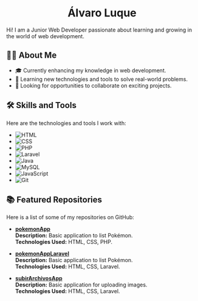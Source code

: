 <h1 align="center">Álvaro Luque</h1>
Hi! I am a Junior Web Developer passionate about learning and growing in the world of web development.

## 🧑‍💻 About Me

- 🎓 Currently enhancing my knowledge in web development.  
- 🌱 Learning new technologies and tools to solve real-world problems.  
- 🎯 Looking for opportunities to collaborate on exciting projects.  

## 🛠️ Skills and Tools  

Here are the technologies and tools I work with:  


  - ![HTML](https://img.shields.io/badge/-HTML5-E34F26?style=flat&logo=html5&logoColor=white)  
  - ![CSS](https://img.shields.io/badge/-CSS3-1572B6?style=flat&logo=css3&logoColor=white)  
  - ![PHP](https://img.shields.io/badge/-PHP-777BB4?style=flat&logo=php&logoColor=white)
  - ![Laravel](https://img.shields.io/badge/-Laravel-FF2D20?style=flat&logo=laravel&logoColor=white) 
  - ![Java](https://img.shields.io/badge/-Java-007396?style=flat&logo=java&logoColor=white)  
  - ![MySQL](https://img.shields.io/badge/-MySQL-4479A1?style=flat&logo=mysql&logoColor=white)  
  - ![JavaScript](https://img.shields.io/badge/-JavaScript-F7DF1E?style=flat&logo=javascript&logoColor=black)  
  - ![Git](https://img.shields.io/badge/-Git-F05032?style=flat&logo=git&logoColor=white)  

## 📚 Featured Repositories  

Here is a list of some of my repositories on GitHub:  

- [**pokemonApp**](https://github.com/aluqmor/pokemonApp)  
  **Description:** Basic application to list Pokémon.  
  **Technologies Used:** HTML, CSS, PHP.  

- [**pokemonAppLaravel**](https://github.com/aluqmor/pokemonAppLaravel)  
  **Description:** Basic application to list Pokémon.  
  **Technologies Used:** HTML, CSS, Laravel.  

- [**subirArchivosApp**](https://github.com/aluqmor/subirArchivosApp)  
  **Description:** Basic application for uploading images.  
  **Technologies Used:** HTML, CSS, Laravel. 
